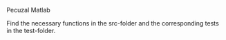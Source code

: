 Pecuzal Matlab

Find the necessary functions in the src-folder and the corresponding tests in the test-folder.
